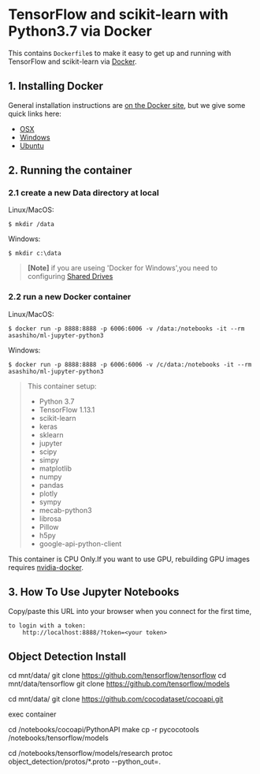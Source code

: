 # TensorFlow and scikit-learn with Python3.7 via Docker

This contains `Dockerfile`s to make it easy to get up and running with
TensorFlow and scikit-learn via [Docker](http://www.docker.com/).


## 1. Installing Docker
General installation instructions are
[on the Docker site](https://docs.docker.com/installation/), but we give some
quick links here:

* [OSX](https://www.docker.com/docker-mac)
* [Windows](https://www.docker.com/docker-windows)
* [Ubuntu](https://www.docker.com/docker-ubuntu)

## 2. Running the container

### 2.1 create a new Data directory at local
Linux/MacOS:

    $ mkdir /data
    
Windows:

    $ mkdir c:\data


>**[Note]**
>if you are useing 'Docker for Windows',you need to configuring [Shared Drives](https://blogs.msdn.microsoft.com/stevelasker/2016/06/14/configuring-docker-for-windows-volumes/)


### 2.2 run a new Docker container
Linux/MacOS:

    $ docker run -p 8888:8888 -p 6006:6006 -v /data:/notebooks -it --rm asashiho/ml-jupyter-python3

Windows:

    $ docker run -p 8888:8888 -p 6006:6006 -v /c/data:/notebooks -it --rm asashiho/ml-jupyter-python3



>This container setup:
>- Python 3.7
>- TensorFlow 1.13.1
>- scikit-learn 
>- keras
>- sklearn
>- jupyter
>- scipy
>- simpy
>- matplotlib
>- numpy
>- pandas
>- plotly
>- sympy
>- mecab-python3
>- librosa
>- Pillow
>- h5py
>- google-api-python-client


This container is CPU Only.If you want to use GPU, rebuilding GPU images requires [nvidia-docker](https://github.com/NVIDIA/nvidia-docker).


## 3. How To Use Jupyter Notebooks

Copy/paste this URL into your browser when you connect for the first time,


    to login with a token:
        http://localhost:8888/?token=<your token>

## Object Detection Install

cd mnt/data/
git clone https://github.com/tensorflow/tensorflow
cd mnt/data/tensorflow
git clone https://github.com/tensorflow/models

cd mnt/data/
git clone https://github.com/cocodataset/cocoapi.git

exec container

cd /notebooks/cocoapi/PythonAPI
make
cp -r pycocotools /notebooks/tensorflow/models

cd /notebooks/tensorflow/models/research
protoc object_detection/protos/*.proto --python_out=.

